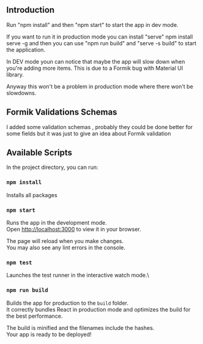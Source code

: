 ## Introduction

Run "npm install" and then "npm start" to start the app in dev mode.

If you want to run it in production mode you can install "serve" npm install serve -g and then you can use "npm run build" and "serve -s build" to start the application.

In DEV mode youn can notice that maybe the app will slow down when you're adding more items. This is due to a Formik bug with Material UI library.

Anyway this won't be a problem in production mode where there won't be slowdowns.


## Formik Validations Schemas

I added some validation schemas , probably they could be done better for some fields but it was just to give an idea about Formik validation

## Available Scripts

In the project directory, you can run:

### `npm install`

Installs all packages

### `npm start`

Runs the app in the development mode.\
Open [http://localhost:3000](http://localhost:3000) to view it in your browser.

The page will reload when you make changes.\
You may also see any lint errors in the console.

### `npm test`

Launches the test runner in the interactive watch mode.\


### `npm run build`

Builds the app for production to the `build` folder.\
It correctly bundles React in production mode and optimizes the build for the best performance.

The build is minified and the filenames include the hashes.\
Your app is ready to be deployed!


